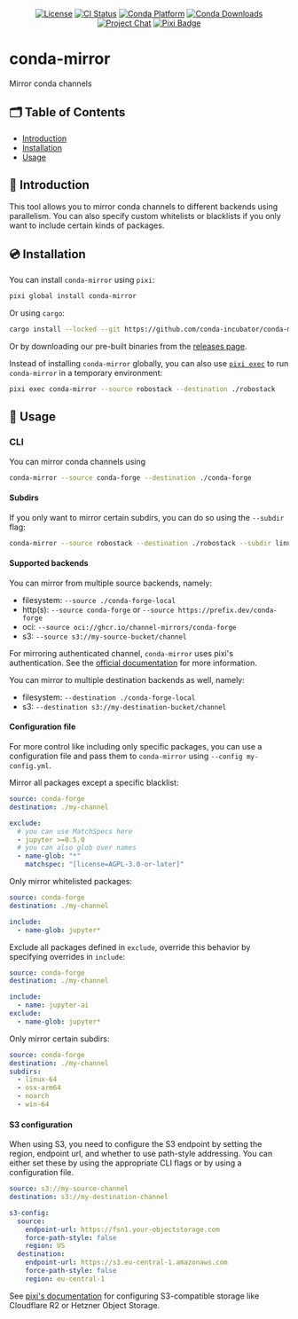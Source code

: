<div align="center">

[![License][license-badge]](LICENSE)
[![CI Status][ci-badge]][ci]
[![Conda Platform][conda-badge]][conda-url]
[![Conda Downloads][conda-downloads-badge]][conda-url]
[![Project Chat][chat-badge]][chat-url]
[![Pixi Badge][pixi-badge]][pixi-url]

[license-badge]: https://img.shields.io/github/license/conda-incubator/conda-mirror?style=flat-square
[ci-badge]: https://img.shields.io/github/actions/workflow/status/conda-incubator/conda-mirror/ci.yml?style=flat-square&branch=main
[ci]: https://github.com/conda-incubator/conda-mirror/actions/
[conda-badge]: https://img.shields.io/conda/vn/conda-forge/conda-mirror?style=flat-square
[conda-downloads-badge]: https://img.shields.io/conda/dn/conda-forge/conda-mirror?style=flat-square
[conda-url]: https://prefix.dev/channels/conda-forge/packages/conda-mirror
[chat-badge]: https://img.shields.io/discord/1082332781146800168.svg?label=&logo=discord&logoColor=ffffff&color=7389D8&labelColor=6A7EC2&style=flat-square
[chat-url]: https://discord.gg/kKV8ZxyzY4
[pixi-badge]: https://img.shields.io/endpoint?url=https://raw.githubusercontent.com/prefix-dev/pixi/main/assets/badge/v0.json&style=flat-square
[pixi-url]: https://pixi.sh

</div>

# conda-mirror

Mirror conda channels

## 🗂 Table of Contents

- [Introduction](#-introduction)
- [Installation](#-installation)
- [Usage](#-usage)

## 📖 Introduction

This tool allows you to mirror conda channels to different backends using parallelism.
You can also specify custom whitelists or blacklists if you only want to include certain kinds of packages.

## 💿 Installation

You can install `conda-mirror` using `pixi`:

```bash
pixi global install conda-mirror
```

Or using `cargo`:

```bash
cargo install --locked --git https://github.com/conda-incubator/conda-mirror.git
```

Or by downloading our pre-built binaries from the [releases page](https://github.com/conda-incubator/conda-mirror/releases).

Instead of installing `conda-mirror` globally, you can also use [`pixi exec`](https://pixi.sh/latest/reference/cli/pixi/exec/) to run `conda-mirror` in a temporary environment:

```bash
pixi exec conda-mirror --source robostack --destination ./robostack
```

## 🎯 Usage

### CLI

You can mirror conda channels using

```bash
conda-mirror --source conda-forge --destination ./conda-forge
```

#### Subdirs

If you only want to mirror certain subdirs, you can do so using the `--subdir` flag:

```bash
conda-mirror --source robostack --destination ./robostack --subdir linux-64 --subdir linux-aarch64
```

#### Supported backends

You can mirror from multiple source backends, namely:

- filesystem: `--source ./conda-forge-local`
- http(s): `--source conda-forge` or `--source https://prefix.dev/conda-forge`
- oci: `--source oci://ghcr.io/channel-mirrors/conda-forge`
- s3: `--source s3://my-source-bucket/channel`

For mirroring authenticated channel, `conda-mirror` uses pixi's authentication.
See the [official documentation](https://pixi.sh/latest/deployment/authentication/#authentication) for more information.

You can mirror to multiple destination backends as well, namely:

- filesystem: `--destination ./conda-forge-local`
- s3: `--destination s3://my-destination-bucket/channel`

#### Configuration file

For more control like including only specific packages, you can use a configuration file and pass them to `conda-mirror` using `--config my-config.yml`.

Mirror all packages except a specific blacklist:

```yml
source: conda-forge
destination: ./my-channel

exclude:
  # you can use MatchSpecs here
  - jupyter >=0.5.0
  # you can also glob over names
  - name-glob: "*"
    matchspec: "[license=AGPL-3.0-or-later]"
```

Only mirror whitelisted packages:

```yml
source: conda-forge
destination: ./my-channel

include:
  - name-glob: jupyter*
```

Exclude all packages defined in `exclude`, override this behavior by specifying overrides in `include`:

```yml
source: conda-forge
destination: ./my-channel

include:
  - name: jupyter-ai
exclude:
  - name-glob: jupyter*
```

Only mirror certain subdirs:

```yml
source: conda-forge
destination: ./my-channel
subdirs:
  - linux-64
  - osx-arm64
  - noarch
  - win-64
```

#### S3 configuration

When using S3, you need to configure the S3 endpoint by setting the region, endpoint url, and whether to use path-style addressing.
You can either set these by using the appropriate CLI flags or by using a configuration file.

```yml
source: s3://my-source-channel
destination: s3://my-destination-channel

s3-config:
  source:
    endpoint-url: https://fsn1.your-objectstorage.com
    force-path-style: false
    region: US
  destination:
    endpoint-url: https://s3.eu-central-1.amazonaws.com
    force-path-style: false
    region: eu-central-1
```

See [pixi's documentation](https://pixi.sh/latest/deployment/s3/#s3-compatible-storage) for configuring S3-compatible storage like Cloudflare R2 or Hetzner Object Storage.
